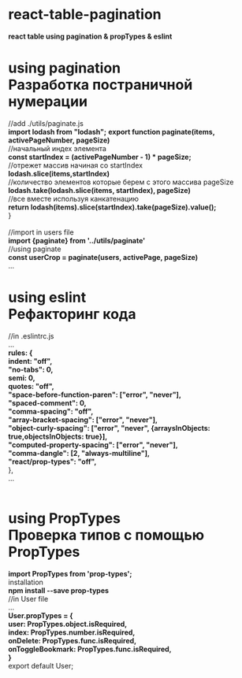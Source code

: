 # react-table-pagination
**react table using pagination &amp; propTypes &amp; eslint**

# using pagination<br /> Разработка постраничной нумерации
//add ./utils/paginate.js<br />
**import lodash from "lodash";**
**export function paginate(items, activePageNumber, pageSize)**<br />
//начальный индех элемента<br />
**const startIndex = (activePageNumber - 1) * pageSize;**<br />
//отрежет массив начиная со startIndex<br />
**lodash.slice(items,startIndex)**<br />
//количество элементов которые берем с этого массива pageSize<br />
**lodash.take(lodash.slice(items, startIndex), pageSize)**<br />
//все вместе используя канкатенацию<br />
**return lodash(items).slice(startIndex).take(pageSize).value();**<br />
}<br />
<br />
//import in users file<br />
**import {paginate} from '../utils/paginate'**<br />
//using paginate<br />
**const userCrop = paginate(users, activePage, pageSize)**<br />
...<br />


# using eslint<br />Рефакторинг кода
//in .eslintrc.js<br />
...<br />
**rules: {<br />
indent: "off",<br />
"no-tabs": 0,<br />
semi: 0,<br />
quotes: "off",<br />
"space-before-function-paren": ["error", "never"],<br />
"spaced-comment": 0,<br />
"comma-spacing": "off",<br />
"array-bracket-spacing": ["error", "never"],<br />
"object-curly-spacing": ["error", "never", {arraysInObjects: true,objectsInObjects: true}],<br />
"computed-property-spacing": ["error", "never"],<br />
"comma-dangle": [2, "always-multiline"],<br />
"react/prop-types": "off",**<br />
},<br />
...<br />
<br />

# using PropTypes<br />Проверка типов с помощью PropTypes
**import PropTypes from 'prop-types';**<br />
installation<br />
**npm install --save prop-types**<br />
//in User file<br />
...<br />
**User.propTypes = {<br />
user: PropTypes.object.isRequired,<br />
index: PropTypes.number.isRequired,<br />
onDelete: PropTypes.func.isRequired,<br />
onToggleBookmark: PropTypes.func.isRequired,<br />
}**<br />
export default User;<br />
